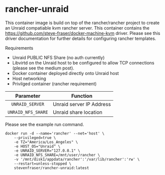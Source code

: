 # rancher-unraid
This container image is build on top of the rancher/rancher project to create an Unraid compatiable kvm rancher server. This container contains the https://github.com/steve-fraser/docker-machine-kvm driver. Please see this driver documentation for further details for configuring rancher templates.

Requirements
- Unraid PUBLIC NFS Share (no auth currently)
- Libvirtd on the Unraid host to be configured to allow TCP connections (please see the medium post).
- Docker container deployed directly onto Unraid host
- Host networking
- Privilged container (rancher requirement)

| Parameter | Function |
| :----: | --- |
| `UNRAID_SERVER` | Unraid server IP Address |
| `UNRAID_NFS_SHARE` | Unraid share location |

Please see the example run command.
```
docker run -d --name='rancher' --net='host' \
    --privileged=true \
    -e TZ="America/Los_Angeles" \
    -e HOST_OS="Unraid" \
    -e UNRAID_SERVER="127.0.0.1" \
    -e UNRAID_NFS_SHARE=/mnt/user/rancher \
    -v '/mnt/disk1/appdata/rancher':'/var/lib/rancher':'rw' \
    --restart=unless-stopped \
    stevenfraser/rancher-unraid:latest
```